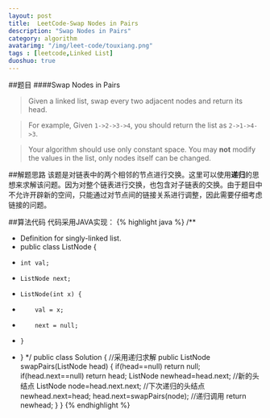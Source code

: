 ```yaml
---
layout: post
title:  LeetCode-Swap Nodes in Pairs
description: "Swap Nodes in Pairs"
category: algorithm
avatarimg: "/img/leet-code/touxiang.png"
tags : [leetcode,Linked List]
duoshuo: true
---
```

##题目
####Swap Nodes in Pairs
>Given a linked list, swap every two adjacent nodes and return its head.

>For example,
>Given `1->2->3->4`, you should return the list as `2->1->4->3`.

>Your algorithm should use only constant space. You may **not** modify the values in the list, only nodes itself can be changed.

<!-- more -->

##解题思路
该题是对链表中的两个相邻的节点进行交换。这里可以使用**递归**的思想来求解该问题。因为对整个链表进行交换，也包含对子链表的交换。由于题目中不允许开辟新的空间，只能通过对节点间的链接关系进行调整，因此需要仔细考虑链接的问题。

##算法代码
代码采用JAVA实现：
{% highlight java %}
/**
 * Definition for singly-linked list.
 * public class ListNode {
 *     int val;
 *     ListNode next;
 *     ListNode(int x) {
 *         val = x;
 *         next = null;
 *     }
 * }
 */
public class Solution {
	//采用递归求解
    public ListNode swapPairs(ListNode head) {
        if(head==null) return null;
        if(head.next==null) return head;
        ListNode newhead=head.next; //新的头结点
        ListNode node=head.next.next; //下次递归的头结点
        newhead.next=head;
        head.next=swapPairs(node); //递归调用
        return newhead;
    }
}
{% endhighlight %}
